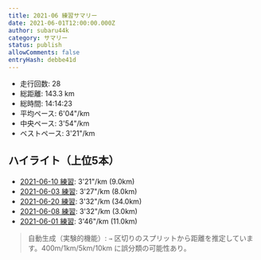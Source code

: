 ```yaml
---
title: 2021-06 練習サマリー
date: 2021-06-01T12:00:00.000Z
author: subaru44k
category: サマリー
status: publish
allowComments: false
entryHash: debbe41d
---
```

- 走行回数: 28
- 総距離: 143.3 km
- 総時間: 14:14:23
- 平均ペース: 6'04"/km
- 中央ペース: 3'54"/km
- ベストペース: 3'21"/km

## ハイライト（上位5本）
- [2021-06-10 練習](/2021-06-10-ea53a9625b3c636f03005c51b8328da1/): 3'21"/km (9.0km)
- [2021-06-03 練習](/2021-06-03-4158e86afe9feddcaa483188fd1c54d4/): 3'27"/km (8.0km)
- [2021-06-20 練習](/2021-06-20-dcf7f5095bfa8c2d578a1a521be2b3f5/): 3'32"/km (34.0km)
- [2021-06-08 練習](/2021-06-08-aaf4a01d204f543eb96752bbab2bfb6e/): 3'32"/km (3.0km)
- [2021-06-01 練習](/2021-06-01-4121cc66d57706f0e54bb340461a18f7/): 3'46"/km (11.0km)

> 自動生成（実験的機能）: `→` 区切りのスプリットから距離を推定しています。400m/1km/5km/10km に誤分類の可能性あり。
